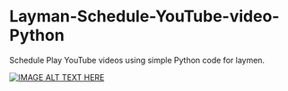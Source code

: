 # Layman-Schedule-YouTube-video-Python
Schedule Play YouTube videos using simple Python code for laymen.

[![IMAGE ALT TEXT HERE](https://img.youtube.com/vi/YOUTUBE_VIDEO_ID_HERE/0.jpg)](https://www.youtube.com/watch?v=YOUTUBE_VIDEO_ID_HERE)


